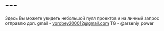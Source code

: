 # ---
Здесь Вы можете увидеть небольшой пулл проектов и на личный запрос отправлю доп.
gmail - vorobey200012@gmail.com
TG - @arseniy_power
